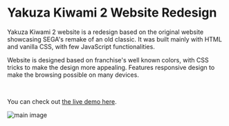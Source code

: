 # Yakuza Kiwami 2 Website Redesign

Yakuza Kiwami 2 website is a redesign based on the original website showcasing SEGA's remake of an old classic. It was built mainly with HTML and vanilla CSS, with few JavaScript functionalities.

Website is designed based on franchise's well known colors, with CSS tricks to make the design more appealing. Features responsive design to make the browsing possible on many devices.

<br>

You can check out [the live demo here](https://davidmaksic.github.io/Yakuza-site/).

![main image](https://davidmaksic.vercel.app/assets/yakuza-entire-page-CJkk6MG4.webp)
